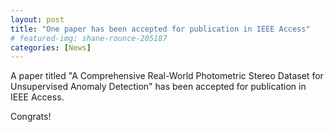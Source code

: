 ```yaml
---
layout: post
title: "One paper has been accepted for publication in IEEE Access"
# featured-img: shane-rounce-205187
categories: [News]
---
```


A paper titled "A Comprehensive Real-World Photometric Stereo Dataset for Unsupervised Anomaly Detection" has been accepted for publication in IEEE Access.

Congrats!
